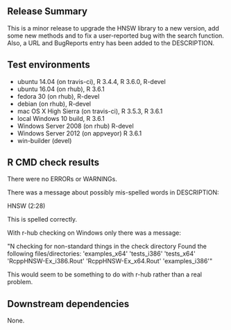 ## Release Summary

This is a minor release to upgrade the HNSW library to a new version, add some
new methods and to fix a user-reported bug with the search function. Also, a URL
and BugReports entry has been added to the DESCRIPTION.

## Test environments

* ubuntu 14.04 (on travis-ci), R 3.4.4, R 3.6.0, R-devel
* ubuntu 16.04 (on rhub), R 3.6.1
* fedora 30 (on rhub), R-devel
* debian (on rhub), R-devel
* mac OS X High Sierra (on travis-ci), R 3.5.3, R 3.6.1
* local Windows 10 build, R 3.6.1
* Windows Server 2008 (on rhub) R-devel
* Windows Server 2012 (on appveyor) R 3.6.1
* win-builder (devel)

## R CMD check results

There were no ERRORs or WARNINGs.

There was a message about possibly mis-spelled words in DESCRIPTION:

  HNSW (2:28)
 
This is spelled correctly.

With r-hub checking on Windows only there was a message:

"N  checking for non-standard things in the check directory
   Found the following files/directories:
     'examples_x64' 'tests_i386' 'tests_x64'
     'RcppHNSW-Ex_i386.Rout' 'RcppHNSW-Ex_x64.Rout' 'examples_i386'"

This would seem to be something to do with r-hub rather than a real problem.

## Downstream dependencies

None.
